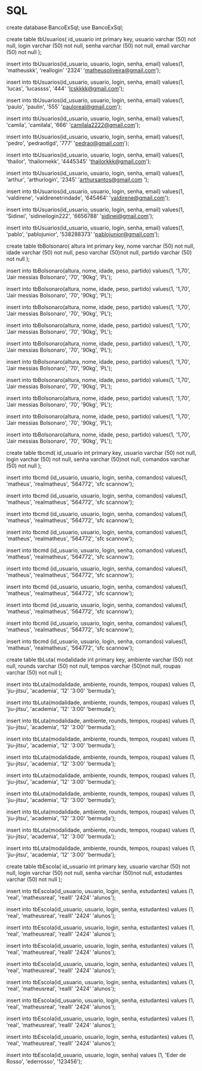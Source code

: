 # SQL

create database BancoExSql;
use BancoExSql;


create table tbUsuarios(
id_usuario int primary key, 
usuario varchar (50) not null,
login varchar (50) not null,
senha varchar (50) not null,
email varchar (50) not null
);

insert into tbUsuarios(id_usuario, usuario, login, senha, email)
values(1,  'matheuskk', 'reallogin' '2324' 'matheusoliveira@gmail.com');

insert into tbUsuarios(id_usuario, usuario, login, senha, email)
values(1, 'lucas', 'lucassss',  '444' 'lcskkkk@gmail.com');

insert into tbUsuarios(id_usuario, usuario, login, senha, email)
values(1, 'paulo', 'paulin', '555' 'pauloreal@gmail.com');

insert into tbUsuarios(id_usuario, usuario, login, senha, email)
values(1, 'camila', 'camilala', '666' 'camilala2222@gmail.com');

insert into tbUsuarios(id_usuario, usuario, login, senha, email)
values(1, 'pedro', 'pedraotlgd',  '777' 'pedrao@gmail.com');

insert into tbUsuarios(id_usuario, usuario, login, senha, email)
values(1, 'thailor', 'thailornekk', '4445345' 'thailorkkk@gmail.com');

insert into tbUsuarios(id_usuario, usuario, login, senha, email)
values(1, 'arthur', 'arthurlogin', '2345' 'arthursantos@gmail.com ');

insert into tbUsuarios(id_usuario, usuario, login, senha, email)
values(1, 'valdirene', 'valdirenetrindade', '645464' 'valdirene@gmail.com');

insert into tbUsuarios(id_usuario, usuario, login, senha, email)
values(1, 'Sidinei', 'sidineilogin222', '6656788' 'sidinei@gmail.com');

insert into tbUsuarios(id_usuario, usuario, login, senha, email)
values(1, 'pablo', 'pablojunior', '538288373' 'pablojunior@gmail.com');


create table tbBolsonaro(
altura int primary key,
nome varchar (50) not null,
idade varchar (50) not null,
peso varchar (50)not null,
partido varchar (50) not null
);

insert into tbBolsonaro(altura, nome, idade, peso, partido)
values(1, '1,70', 'Jair messias Bolsonaro', '70', '90kg', 'PL');

insert into tbBolsonaro(altura, nome, idade, peso, partido)
values(1, '1,70', 'Jair messias Bolsonaro', '70', '90kg', 'PL');

insert into tbBolsonaro(altura, nome, idade, peso, partido)
values(1, '1,70', 'Jair messias Bolsonaro', '70', '90kg', 'PL');

insert into tbBolsonaro(altura, nome, idade, peso, partido)
values(1, '1,70', 'Jair messias Bolsonaro', '70', '90kg', 'PL');

insert into tbBolsonaro(altura, nome, idade, peso, partido)
values(1, '1,70', 'Jair messias Bolsonaro', '70', '90kg', 'PL');

insert into tbBolsonaro(altura, nome, idade, peso, partido)
values(1, '1,70', 'Jair messias Bolsonaro', '70', '90kg', 'PL');

insert into tbBolsonaro(altura, nome, idade, peso, partido)
values(1, '1,70', 'Jair messias Bolsonaro', '70', '90kg', 'PL');

insert into tbBolsonaro(altura, nome, idade, peso, partido)
values(1, '1,70', 'Jair messias Bolsonaro', '70', '90kg', 'PL');

insert into tbBolsonaro(altura, nome, idade, peso, partido)
values(1, '1,70', 'Jair messias Bolsonaro', '70', '90kg', 'PL');

insert into tbBolsonaro(altura, nome, idade, peso, partido)
values(1, '1,70', 'Jair messias Bolsonaro', '70', '90kg', 'PL');


create table tbcmd(
id_usuario int primary key,
usuario varchar (50) not null,
login varchar (50) not null,
senha varchar (50)not null,
comandos varchar (50) not null
);

insert into tbcmd (id_usuario, usuario, login, senha, comandos)
values(1, 'matheus', 'realmatheus', '564772', 'sfc scannow');

insert into tbcmd (id_usuario, usuario, login, senha, comandos)
values(1, 'matheus', 'realmatheus', '564772', 'sfc scannow');

insert into tbcmd (id_usuario, usuario, login, senha, comandos)
values(1, 'matheus', 'realmatheus', '564772', 'sfc scannow');

insert into tbcmd (id_usuario, usuario, login, senha, comandos)
values(1, 'matheus', 'realmatheus', '564772', 'sfc scannow');

insert into tbcmd (id_usuario, usuario, login, senha, comandos)
values(1, 'matheus', 'realmatheus', '564772', 'sfc scannow');

insert into tbcmd (id_usuario, usuario, login, senha, comandos)
values(1, 'matheus', 'realmatheus', '564772', 'sfc scannow');

insert into tbcmd (id_usuario, usuario, login, senha, comandos)
values(1, 'matheus', 'realmatheus', '564772', 'sfc scannow');

insert into tbcmd (id_usuario, usuario, login, senha, comandos)
values(1, 'matheus', 'realmatheus', '564772', 'sfc scannow');

insert into tbcmd (id_usuario, usuario, login, senha, comandos)
values(1, 'matheus', 'realmatheus', '564772', 'sfc scannow');

insert into tbcmd (id_usuario, usuario, login, senha, comandos)
values(1, 'matheus', 'realmatheus', '564772', 'sfc scannow');


create table tbLuta(
modalidade int primary key,
ambiente varchar (50) not null,
rounds varchar (50) not null,
tempos varchar (50)not null,
roupas varchar (50) not null
);

insert into tbLuta(modalidade, ambiente, rounds, tempos, roupas)
values (1, 'jiu-jitsu', 'academia', '12' '3:00' 'bermuda');

insert into tbLuta(modalidade, ambiente, rounds, tempos, roupas)
values (1, 'jiu-jitsu', 'academia', '12' '3:00' 'bermuda');

insert into tbLuta(modalidade, ambiente, rounds, tempos, roupas)
values (1, 'jiu-jitsu', 'academia', '12' '3:00' 'bermuda');

insert into tbLuta(modalidade, ambiente, rounds, tempos, roupas)
values (1, 'jiu-jitsu', 'academia', '12' '3:00' 'bermuda');

insert into tbLuta(modalidade, ambiente, rounds, tempos, roupas)
values (1, 'jiu-jitsu', 'academia', '12' '3:00' 'bermuda');

insert into tbLuta(modalidade, ambiente, rounds, tempos, roupas)
values (1, 'jiu-jitsu', 'academia', '12' '3:00' 'bermuda');

insert into tbLuta(modalidade, ambiente, rounds, tempos, roupas)
values (1, 'jiu-jitsu', 'academia', '12' '3:00' 'bermuda');

insert into tbLuta(modalidade, ambiente, rounds, tempos, roupas)
values (1, 'jiu-jitsu', 'academia', '12' '3:00' 'bermuda');

insert into tbLuta(modalidade, ambiente, rounds, tempos, roupas)
values (1, 'jiu-jitsu', 'academia', '12' '3:00' 'bermuda');

insert into tbLuta(modalidade, ambiente, rounds, tempos, roupas)
values (1, 'jiu-jitsu', 'academia', '12' '3:00' 'bermuda');


create table tbEscola(
id_usuario int primary key,
usuario varchar (50) not null,
login varchar (50) not null,
senha varchar (50)not null,
estudantes varchar (50) not null
);

insert into tbEscola(id_usuario, usuario, login, senha, estudantes)
values (1, 'real', 'matheusreal', 'realll' '2424' 'alunos');

insert into tbEscola(id_usuario, usuario, login, senha, estudantes)
values (1, 'real', 'matheusreal', 'realll' '2424' 'alunos');

insert into tbEscola(id_usuario, usuario, login, senha, estudantes)
values (1, 'real', 'matheusreal', 'realll' '2424' 'alunos');

insert into tbEscola(id_usuario, usuario, login, senha, estudantes)
values (1, 'real', 'matheusreal', 'realll' '2424' 'alunos');

insert into tbEscola(id_usuario, usuario, login, senha, estudantes)
values (1, 'real', 'matheusreal', 'realll' '2424' 'alunos');

insert into tbEscola(id_usuario, usuario, login, senha, estudantes)
values (1, 'real', 'matheusreal', 'realll' '2424' 'alunos');

insert into tbEscola(id_usuario, usuario, login, senha, estudantes)
values (1, 'real', 'matheusreal', 'realll' '2424' 'alunos');

insert into tbEscola(id_usuario, usuario, login, senha, estudantes)
values (1, 'real', 'matheusreal', 'realll' '2424' 'alunos');

insert into tbEscola(id_usuario, usuario, login, senha, estudantes)
values (1, 'real', 'matheusreal', 'realll' '2424' 'alunos');

insert into tbEscola(id_usuario, usuario, login, senha)
values (1, 'Eder de Rosso', 'ederrosso', '123456');

